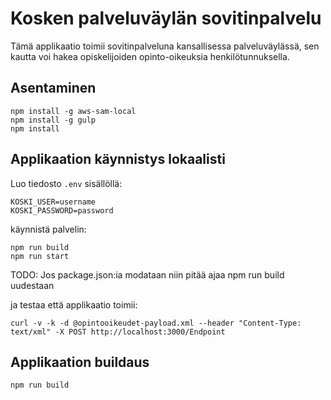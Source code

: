 # Kosken palveluväylän sovitinpalvelu

Tämä applikaatio toimii sovitinpalveluna kansallisessa palveluväylässä,
sen kautta voi hakea opiskelijoiden opinto-oikeuksia henkilötunnuksella.

## Asentaminen

```
npm install -g aws-sam-local
npm install -g gulp
npm install
```

## Applikaation käynnistys lokaalisti

Luo tiedosto ```.env``` sisällöllä:
```
KOSKI_USER=username
KOSKI_PASSWORD=password
```

käynnistä palvelin:

```
npm run build
npm run start
``` 

TODO: Jos package.json:ia modataan niin pitää ajaa npm run build uudestaan

ja testaa että applikaatio toimii:
```
curl -v -k -d @opintooikeudet-payload.xml --header "Content-Type: text/xml" -X POST http://localhost:3000/Endpoint
```

## Applikaation buildaus

```
npm run build
```
